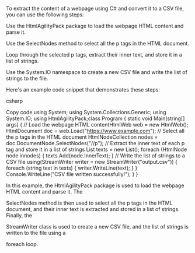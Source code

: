 To extract the content of a webpage using C# and convert it to a CSV file, you can use the following steps:


Use the 
HtmlAgilityPack package to load the webpage HTML content and parse it.

Use the 
SelectNodes method to select all the 
p tags in the HTML document.

Loop through the selected 
p tags, extract their inner text, and store it in a list of strings.

Use the 
System.IO namespace to create a new CSV file and write the list of strings to the file.

Here's an example code snippet that demonstrates these steps:

csharp

Copy code
using System; using System.Collections.Generic; using System.IO; using HtmlAgilityPack;class Program { static void Main(string[] args) { // Load the webpage HTML contentHtmlWeb web = new HtmlWeb(); HtmlDocument doc = web.Load("https://www.example.com"); // Select all the p tags in the HTML document HtmlNodeCollection nodes = doc.DocumentNode.SelectNodes("//p"); // Extract the inner text of each p tag and store it in a list of strings List<string> texts = new List<string>(); foreach (HtmlNode node innodes) { texts.Add(node.InnerText); } // Write the list of strings to a CSV file using(StreamWriter writer = new StreamWriter("output.csv")) { foreach (string text in texts) { writer.WriteLine(text); } } Console.WriteLine("CSV file written successfully!"); } }

In this example, the 
HtmlAgilityPack package is used to load the webpage HTML content and parse it. The

SelectNodes method is then used to select all the 
p tags in the HTML document, and their inner text is extracted and stored in a list of strings. Finally, the

StreamWriter class is used to create a new CSV file, and the list of strings is written to the file using a

foreach loop.

